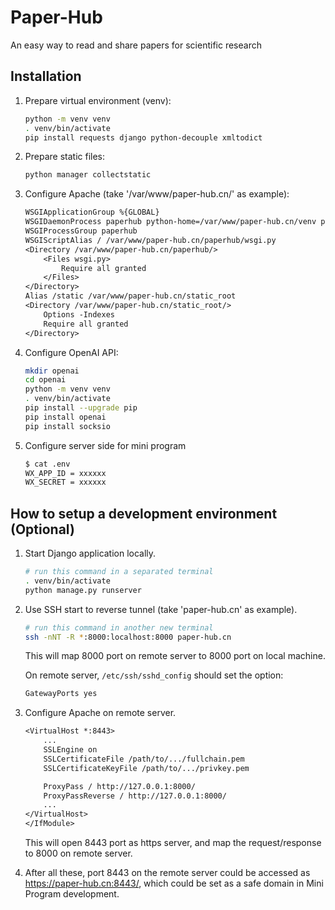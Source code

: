 # Paper-Hub

An easy way to read and share papers for scientific research

## Installation

1. Prepare virtual environment (venv):

    ```sh
    python -m venv venv
    . venv/bin/activate
    pip install requests django python-decouple xmltodict
    ```

2. Prepare static files:

    ```sh
    python manager collectstatic
    ```

3. Configure Apache (take '/var/www/paper-hub.cn/' as example):

    ```txt
    WSGIApplicationGroup %{GLOBAL}
    WSGIDaemonProcess paperhub python-home=/var/www/paper-hub.cn/venv python-path=/var/www/paper-hub.cn
    WSGIProcessGroup paperhub
    WSGIScriptAlias / /var/www/paper-hub.cn/paperhub/wsgi.py
    <Directory /var/www/paper-hub.cn/paperhub/>
        <Files wsgi.py>
            Require all granted
        </Files>
    </Directory>
    Alias /static /var/www/paper-hub.cn/static_root
    <Directory /var/www/paper-hub.cn/static_root/>
        Options -Indexes
        Require all granted
    </Directory>
    ```

4. Configure OpenAI API:

    ```sh
    mkdir openai
    cd openai
    python -m venv venv
    . venv/bin/activate
    pip install --upgrade pip
    pip install openai
    pip install socksio
    ```

5. Configure server side for mini program

    ```sh
    $ cat .env
    WX_APP_ID = xxxxxx
    WX_SECRET = xxxxxx
    ```

## How to setup a development environment (Optional)

1. Start Django application locally.

    ```sh
    # run this command in a separated terminal
    . venv/bin/activate
    python manage.py runserver
    ```

2. Use SSH start to reverse tunnel (take 'paper-hub.cn' as example).

    ```sh
    # run this command in another new terminal
    ssh -nNT -R *:8000:localhost:8000 paper-hub.cn
    ```

    This will map 8000 port on remote server to 8000 port on local machine.

    On remote server, `/etc/ssh/sshd_config` should set the option:

    ```txt
    GatewayPorts yes
    ```

3. Configure Apache on remote server.

    ```txt
    <VirtualHost *:8443>
        ...
        SSLEngine on
        SSLCertificateFile /path/to/.../fullchain.pem
        SSLCertificateKeyFile /path/to/.../privkey.pem

        ProxyPass / http://127.0.0.1:8000/
        ProxyPassReverse / http://127.0.0.1:8000/
        ...
    </VirtualHost>
    </IfModule>
    ```

    This will open 8443 port as https server, and map the request/response to 8000 on remote server.

4. After all these, port 8443 on the remote server could be accessed as <https://paper-hub.cn:8443/>, which could be set as a safe domain in Mini Program development.
